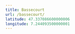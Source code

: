 ```yaml
---
title: Bassecourt
url: /bassecourt/
latitude: 47.337086600000006
longitude: 7.244093500000001
---
```

